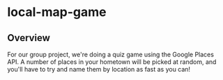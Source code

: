 # local-map-game
## Overview
For our group project, we're doing a quiz game using the Google Places API. A number of places in your hometown will be picked at random, and you'll have to try and name them by location as fast as you can!